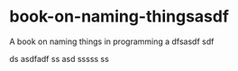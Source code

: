   # book-on-naming-thingsasdf
A book on naming things in programming
a
dfsasdf  sdf

 ds
asdfadf
ss
asd
  sssss
ss
